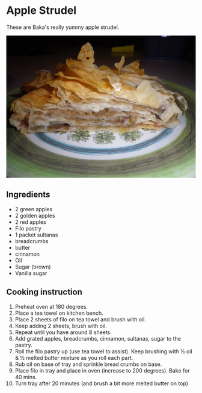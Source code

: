 # Apple Strudel

These are Baka's really yummy apple strudel.

![Apple-Strudel](../.gitbook/assets/apple-strudel.jpg)

## Ingredients

* 2 green apples
* 2 golden apples
* 2 red apples 
* Filo pastry
* 1 packet sultanas
* breadcrumbs
* butter
* cinnamon
* Oil
* Sugar \(brown\)
* Vanilla sugar

## Cooking instruction

1. Preheat oven at 180 degrees.
2. Place a tea towel on kitchen bench.
3. Place 2 sheets of filo on tea towel and brush with oil.
4. Keep adding 2 sheets, brush with oil.
5. Repeat until you have around 8 sheets.
6. Add grated apples, breadcrumbs, cinnamon, sultanas, sugar to the pastry. 
7. Roll the filo pastry up \(use tea towel to assist\). Keep brushing with ½ oil & ½ melted butter mixture as you roll each part.
8. Rub oil on base of tray and sprinkle bread crumbs on base.
9. Place filo in tray and place in oven \(increase to 200 degrees\). Bake for 40 mins.
10. Turn tray after 20 minutes \(and brush a bit more melted butter on top\)

